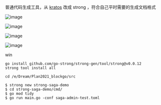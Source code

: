 
普通代码生成工具，从 [kratos](https://go-kratos.dev/en/docs/getting-started/start) 改成 strong ，符合自己平时需要的生成文档格式

![image](https://user-images.githubusercontent.com/17606795/148645370-4a45ceac-1a38-420f-a6c6-f493e5e9936d.png)

![image](https://user-images.githubusercontent.com/17606795/148645395-eb9ed4b3-3e70-45ea-a80d-cbffa37013b1.png)

![image](https://user-images.githubusercontent.com/17606795/148645454-26dad89a-ed01-4974-8092-5ce83986d55c.png)

![image](https://user-images.githubusercontent.com/17606795/148645471-295d87c1-8363-49b2-ac22-673c87f11ca9.png)



win
```
go install github.com/go-strong/strong-gen/tool/strong@v0.0.12
strong tool install all

cd /e/Dream/Plan2021_blockgo/src

$ strong new strong-saga-demo
$ cd strong-saga-demo/cmd/
$ go mod tidy
$ go run main.go -conf saga-admin-test.toml 

```
